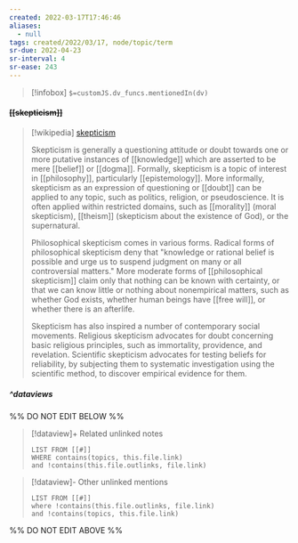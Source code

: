 ```yaml
---
created: 2022-03-17T17:46:46 
aliases:
  - null
tags: created/2022/03/17, node/topic/term
sr-due: 2022-04-23
sr-interval: 4
sr-ease: 243
---
```

> [!infobox]
`$=customJS.dv_funcs.mentionedIn(dv)`

#### <s class="topic-title">[[skepticism]]</s>

> [!wikipedia] [skepticism](https://en.wikipedia.org/wiki/Skepticism)
> 
> Skepticism is generally a questioning attitude or doubt towards one or more putative instances of [[knowledge]] which are asserted to be mere [[belief]] or [[dogma]]. Formally, skepticism is a topic of interest in [[philosophy]], particularly [[epistemology]]. More informally, skepticism as an expression of questioning or [[doubt]] can be applied to any topic, such as politics, religion, or pseudoscience. It is often applied within restricted domains, such as [[morality]] (moral skepticism), [[theism]] (skepticism about the existence of God), or the supernatural.
> 
> Philosophical skepticism comes in various forms. Radical forms of philosophical skepticism deny that "knowledge or rational belief is possible and urge us to suspend judgment on many or all controversial matters." More moderate forms of [[philosophical skepticism]] claim only that nothing can be known with certainty, or that we can know little or nothing about nonempirical matters, such as whether God exists, whether human beings have [[free will]], or whether there is an afterlife. 
> 
> Skepticism has also inspired a number of contemporary social movements. Religious skepticism advocates for doubt concerning basic religious principles, such as immortality, providence, and revelation. Scientific skepticism advocates for testing beliefs for reliability, by subjecting them to systematic investigation using the scientific method, to discover empirical evidence for them.
>

##### ^dataviews

%% DO NOT EDIT BELOW %%
> [!dataview]+ Related unlinked notes
> ```dataview
> LIST FROM [[#]]
> WHERE contains(topics, this.file.link)
> and !contains(this.file.outlinks, file.link)
> ```
 
> [!dataview]- Other unlinked mentions
> ```dataview
> LIST FROM [[#]]
> where !contains(this.file.outlinks, file.link)
> and !contains(topics, this.file.link)
> ```

%% DO NOT EDIT ABOVE %%